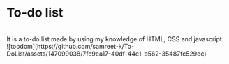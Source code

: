 # To-do list
<br>  
It is a to-do list made by using my knowledge of HTML, CSS and javascript<br>
![toodom](https://github.com/samreet-k/To-DoList/assets/147099038/7fc9ea17-40df-44e1-b562-35487fc529dc)
